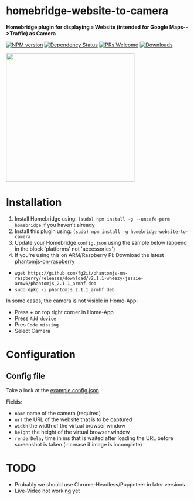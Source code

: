 # homebridge-website-to-camera

**Homebridge plugin for displaying a Website (intended for Google Maps-->Traffic) as Camera**

[![NPM version](https://badge.fury.io/js/homebridge-website-to-camera.svg)](https://npmjs.org/package/homebridge-website-to-camera) [![Dependency Status](https://david-dm.org/werthdavid/homebridge-website-to-camera.svg)](https://david-dm.org/werthdavid/homebridge-website-to-camera) [![PRs Welcome](https://img.shields.io/badge/PRs-welcome-brightgreen.svg)](http://makeapullrequest.com) [![Downloads](https://img.shields.io/npm/dm/homebridge-website-to-camera.svg)](https://npmjs.org/package/homebridge-website-to-camera)


<img width="350" src="https://werthdavid.github.io/homebridge-website-to-camera/sample.png">

# Installation

1. Install Homebridge using: `(sudo) npm install -g --unsafe-perm homebridge` if you haven't already
2. Install this plugin using: `(sudo) npm install -g homebridge-website-to-camera`
3. Update your Homebridge `config.json` using the sample below (append in the block 'platforms' not 'accessories')
4. If you're using this on ARM/Raspberry Pi: Download the latest [phantomjs-on-raspberry](https://github.com/fg2it/phantomjs-on-raspberry)
* `wget https://github.com/fg2it/phantomjs-on-raspberry/releases/download/v2.1.1-wheezy-jessie-armv6/phantomjs_2.1.1_armhf.deb`
* `sudo dpkg -i phantomjs_2.1.1_armhf.deb`


In some cases, the camera is not visible in Home-App:
* Press + on top right corner in Home-App
* Press `Add device`
* Pres `Code missing`
* Select Camera

# Configuration




## Config file


Take a look at the <a href="config.example.json">example config.json</a>


Fields:

* `name` name of the camera (required)
* `url` the URL of the website that is to be captured
* `width` the width of the virtual browser window
* `height` the height of the virtual browser window
* `renderDelay` time in ms that is waited after loading the URL before screenshot is taken (increase if image is incomplete)


# TODO

* Probably we should use Chrome-Headless/Puppeteer in later versions
* Live-Video not working yet